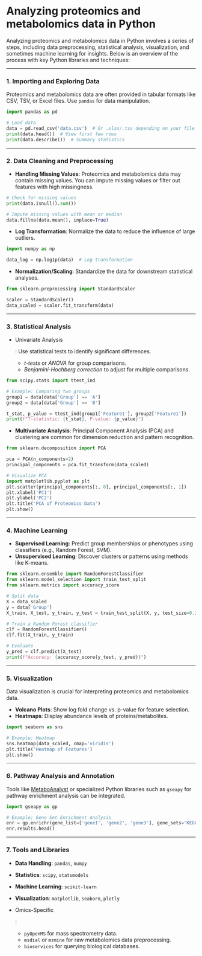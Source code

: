 # Analyzing proteomics and metabolomics data in Python

Analyzing proteomics and metabolomics data in Python involves a series of steps, including data preprocessing, statistical analysis, visualization, and sometimes machine learning for insights. Below is an overview of the process with key Python libraries and techniques:

------

### **1. Importing and Exploring Data**

Proteomics and metabolomics data are often provided in tabular formats like CSV, TSV, or Excel files. Use `pandas` for data manipulation.

```python
import pandas as pd

# Load data
data = pd.read_csv('data.csv')  # Or .xlsx/.tsv depending on your file
print(data.head())  # View first few rows
print(data.describe())  # Summary statistics
```

------

### **2. Data Cleaning and Preprocessing**

- **Handling Missing Values**: Proteomics and metabolomics data may contain missing values. You can impute missing values or filter out features with high missingness.

```python
# Check for missing values
print(data.isnull().sum())

# Impute missing values with mean or median
data.fillna(data.mean(), inplace=True)
```

- **Log Transformation**: Normalize the data to reduce the influence of large outliers.

```python
import numpy as np

data_log = np.log1p(data)  # Log transformation
```

- **Normalization/Scaling**: Standardize the data for downstream statistical analyses.

```python
from sklearn.preprocessing import StandardScaler

scaler = StandardScaler()
data_scaled = scaler.fit_transform(data)
```

------

### **3. Statistical Analysis**

- Univariate Analysis

  : Use statistical tests to identify significant differences.

  - *t-tests* or *ANOVA* for group comparisons.
  - *Benjamini-Hochberg correction* to adjust for multiple comparisons.

```python
from scipy.stats import ttest_ind

# Example: Comparing two groups
group1 = data[data['Group'] == 'A']
group2 = data[data['Group'] == 'B']

t_stat, p_value = ttest_ind(group1['Feature1'], group2['Feature1'])
print(f"T-statistic: {t_stat}, P-value: {p_value}")
```

- **Multivariate Analysis**: Principal Component Analysis (PCA) and clustering are common for dimension reduction and pattern recognition.

```python
from sklearn.decomposition import PCA

pca = PCA(n_components=2)
principal_components = pca.fit_transform(data_scaled)

# Visualize PCA
import matplotlib.pyplot as plt
plt.scatter(principal_components[:, 0], principal_components[:, 1])
plt.xlabel('PC1')
plt.ylabel('PC2')
plt.title('PCA of Proteomics Data')
plt.show()
```

------

### **4. Machine Learning**

- **Supervised Learning**: Predict group memberships or phenotypes using classifiers (e.g., Random Forest, SVM).
- **Unsupervised Learning**: Discover clusters or patterns using methods like K-means.

```python
from sklearn.ensemble import RandomForestClassifier
from sklearn.model_selection import train_test_split
from sklearn.metrics import accuracy_score

# Split data
X = data_scaled
y = data['Group']
X_train, X_test, y_train, y_test = train_test_split(X, y, test_size=0.2, random_state=42)

# Train a Random Forest classifier
clf = RandomForestClassifier()
clf.fit(X_train, y_train)

# Evaluate
y_pred = clf.predict(X_test)
print(f"Accuracy: {accuracy_score(y_test, y_pred)}")
```

------

### **5. Visualization**

Data visualization is crucial for interpreting proteomics and metabolomics data.

- **Volcano Plots**: Show log fold change vs. p-value for feature selection.
- **Heatmaps**: Display abundance levels of proteins/metabolites.

```python
import seaborn as sns

# Example: Heatmap
sns.heatmap(data_scaled, cmap='viridis')
plt.title('Heatmap of Features')
plt.show()
```

------

### **6. Pathway Analysis and Annotation**

Tools like [MetaboAnalyst](https://www.metaboanalyst.ca/) or specialized Python libraries such as `gseapy` for pathway enrichment analysis can be integrated.

```python
import gseapy as gp

# Example: Gene Set Enrichment Analysis
enr = gp.enrichr(gene_list=['gene1', 'gene2', 'gene3'], gene_sets='KEGG_2019_Human')
enr.results.head()
```

------

### **7. Tools and Libraries**

- **Data Handling**: `pandas`, `numpy`

- **Statistics**: `scipy`, `statsmodels`

- **Machine Learning**: `scikit-learn`

- **Visualization**: `matplotlib`, `seaborn`, `plotly`

- Omics-Specific

  :

  - `pyOpenMS` for mass spectrometry data.
  - `msdial` or `mzmine` for raw metabolomics data preprocessing.
  - `bioservices` for querying biological databases.

